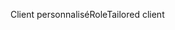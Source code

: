 <span data-ttu-id="a04da-101">Client personnalisé</span><span class="sxs-lookup"><span data-stu-id="a04da-101">RoleTailored client</span></span>